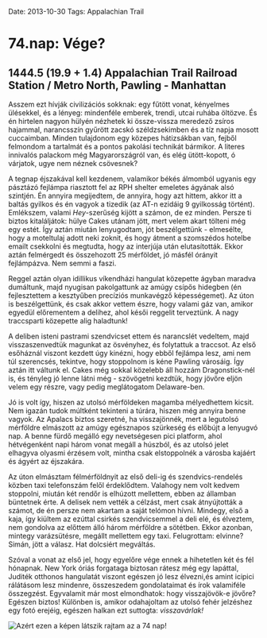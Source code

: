 Date: 2013-10-30
Tags: Appalachian Trail

# 74.nap: Vége?

## 1444.5 (19.9 + 1.4) Appalachian Trail Railroad Station / Metro North, Pawling - Manhattan

Asszem ezt hívják civilizációs sokknak: egy fűtött vonat, kényelmes ülésekkel, és a lényeg: mindenféle emberek, trendi, utcai ruhába öltözve. És én hirtelen nagyon hülyén nézhetek ki össze-vissza meredező zsíros hajammal, narancsszín gyűrött zacskó széldzsekimben és a tíz napja mosott cuccaimban. Minden tulajdonom egy közepes hátizsákban van, fejből felmondom a tartalmát és a pontos pakolási technikát bármikor. A literes innivalós palackom még Magyarországról van, és elég ütött-kopott, ó várjatok, ugye nem néznek csövesnek?

A tegnap éjszakával kell kezdenem, valamikor békés álmomból ugyanis egy pásztázó fejlámpa riasztott fel az RPH shelter emeletes ágyának alsó szintjén. Én annyira megijedtem, de annyira, hogy azt hittem, akkor itt a baltás gyilkos és én vagyok a tizedik (az AT-n ezidáig 9 gyilkosság történt). Emlékszem, valami *Hey*-szerűség kijött a számon, de ez minden. Persze ti biztos kitaláljátok: hülye Cakes utánam jött, mert velem akart tölteni még egy estét. Így aztán miután lenyugodtam, jót beszélgettünk - elmesélte, hogy a moteltulaj adott neki zoknit, és hogy átment a szomszédos hotelbe emailt csekkolni és megtudta, hogy az interjúja után elutasították. Ekkor aztán felmérgedt és összehozott 25 mérföldet, jó másfél órányit fejlámpázva. Nem semmi a faszi.

Reggel aztán olyan idillikus víkendházi hangulat közepette ágyban maradva dumáltunk, majd nyugisan pakolgattunk az amúgy csípős hidegben (én fejlesztettem a kesztyűben precíziós munkavégző képességemet). Az úton is beszélgettünk, és csak akkor vettem észre, hogy valami gáz van, amikor egyedül előrementem a delihez, ahol késői reggelit terveztünk. A nagy traccsparti közepette alig haladtunk!

A deliben isteni pastrami szendvicset ettem és narancslét vedeltem, majd visszaszenvedtük magunkat az ösvényhez, és folytattuk a traccsot. Az első esőháznál viszont kezdett úgy kinézni, hogy ebből fejlámpa lesz, ami nem túl szerencsés, tekintve, hogy stoppolnom is kéne Pawling városáig. Így aztán itt váltunk el. Cakes még sokkal közelebb áll hozzám Dragonstick-nél is, és tényleg jó lenne látni még - szövögetni kezdtük, hogy jövőre eljön velem egy részre, vagy pedig meglátogatom Delaware-ben.

Jó is volt így, hiszen az utolsó mérföldeken magamba mélyedhettem kicsit. Nem igazán tudok múltként tekinteni a túrára, hiszen még annyira benne vagyok. Az Apalacs biztos szeretné, ha visszajönnék, mert a legutolsó mérföldre elmászott az amúgy egésznapos szürkeség és előbújt a lenyugvó nap. A benne fürdő megálló egy nevetségesen pici platform, ahol hétvégenként napi három vonat megáll a húszból, és az utolsó jelet elhagyva olyasmi érzésem volt, mintha csak elstoppolnék a városba kajáért és ágyért az éjszakára.

Az úton elmásztam félmérföldnyit az első deli-ig és szendvics-rendelés közben taxi telefonszám felől érdeklődtem. Valahogy nem volt kedvem stoppolni, miután két rendőr is elhúzott mellettem, ebben az államban büntetnek érte. A delisek nem vették a célzást, mert csak átnyújtották a számot, de én persze nem akartam a saját telómon hívni. Mindegy, első a kaja, így kiültem az ezúttal csirkés szendvicsemmel a deli elé, és élveztem, nem gondolva az előttem álló három mérföldre a sötétben. Ekkor azonban, mintegy varázsütésre, megállt mellettem egy taxi. Felugrottam: elvinne? Simán, jött a válasz. Hat dolcsiért megváltás.

Szóval a vonat az első jel, hogy egyelőre vége ennek a hihetetlen két és fél hónapnak. New York óriás forgataga biztosan rátesz még egy lapáttal, Juditék otthonos hangulatát viszont egészen jó lesz élvezni,és amint icipici rálátásom lesz mindenre, összeszedem gondolataimat és írok valamiféle összegzést. Egyvalamit már most elmondhatok: hogy visszajövök-e jövőre? Egészen biztos! Különben is, amikor odahajoltam az utolsó fehér jelzéshez egy fotó erejéig, egészen halkan ezt suttogta: *visszavárlak!*

![Azért ezen a képen látszik rajtam az a 74 nap!](https://lh3.googleusercontent.com/-bycHjwLLClw/UoU6c11Sk-I/AAAAAAAAIcQ/iXxiNjW_WVA/s720-Ic42/20131030_170414_m.jpg)
